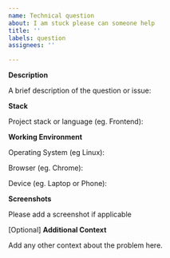 ```yaml
---
name: Technical question
about: I am stuck please can someone help
title: ''
labels: question
assignees: ''

---
```


**Description**

A brief description of the question or issue:

**Stack**

Project stack or language (eg. Frontend):

**Working Environment**

Operating System (eg Linux):

Browser (eg. Chrome):

Device (eg. Laptop or Phone):

**Screenshots**

Please add a screenshot if applicable

[Optional] **Additional Context**

Add any other context about the problem here.
